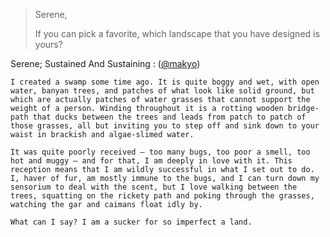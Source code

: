 ---
---


> Serene,
>
> If you can pick a favorite, which landscape that you have designed is yours?

Serene; Sustained And Sustaining
:   ([@makyo](https://cohost.org/makyo))

    I created a swamp some time ago. It is quite boggy and wet, with open water, banyan trees, and patches of what look like solid ground, but which are actually patches of water grasses that cannot support the weight of a person. Winding throughout it is a rotting wooden bridge-path that ducks between the trees and leads from patch to patch of those grasses, all but inviting you to step off and sink down to your waist in brackish and algae-slimed water.

    It was quite poorly received — too many bugs, too poor a smell, too hot and muggy — and for that, I am deeply in love with it. This reception means that I am wildly successful in what I set out to do. I, haver of fur, am mostly immune to the bugs, and I can turn down my sensorium to deal with the scent, but I love walking between the trees, squatting on the rickety path and poking through the grasses, watching the gar and caimans float idly by.

    What can I say? I am a sucker for so imperfect a land.
